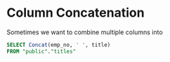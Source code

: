 # Column Concatenation

Sometimes we want to combine multiple columns into

```sql
SELECT Concat(emp_no, ' ', title)
FROM "public"."titles"
```
